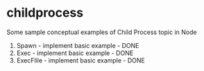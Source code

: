 # childprocess
Some sample conceptual examples of Child Process topic in Node

1. Spawn - implement basic example - DONE
2. Exec  - implement basic example - DONE
3. ExecFlile - implement basic example - DONE